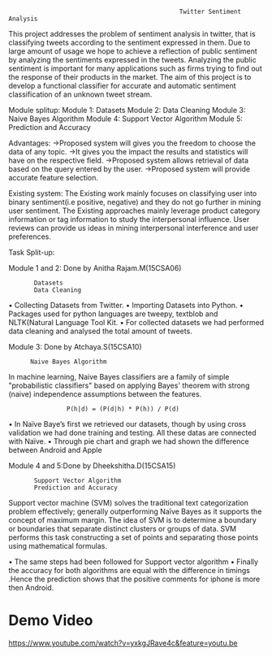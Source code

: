                                                    Twitter Sentiment Analysis
   
This project addresses the problem of sentiment analysis in twitter, that is classifying tweets according to the sentiment expressed in them. Due to large amount of usage we hope to achieve a reflection of public sentiment by analyzing the sentiments expressed in the tweets. Analyzing the public sentiment is important for many applications such as firms trying to find out the response of their products in the market. The aim of this project is to develop a functional classifier for accurate and automatic sentiment classification of an unknown tweet stream.

Module splitup:
Module 1:
           Datasets
Module 2:
           Data Cleaning
Module 3:
           Naive Bayes Algorithm
Module 4:
           Support Vector Algorithm
Module 5:
           Prediction and Accuracy



Advantages:
->Proposed system will gives you the freedom to choose the data of any topic.
->It gives you the impact the results and statistics will have on the respective field.
->Proposed system  allows retrieval of data based on the query entered by the user.
->Proposed system will provide accurate feature selection. 

Existing system:
The Existing work mainly focuses on classifying user into binary sentiment(i.e positive, negative) and they do not go further in mining user sentiment.
The Existing approaches mainly leverage product category information or  tag information to study the interpersonal influence.
User reviews can provide us ideas in mining interpersonal interference and user preferences.


Task Split-up:

Module 1 and 2: Done by Anitha Rajam.M(15CSA06)
           
           Datasets
           Data Cleaning
•	Collecting Datasets from Twitter.
•	Importing Datasets into Python.
•	Packages used for python languages are tweepy, textblob and NLTK(Natural Language Tool Kit.
•	For collected datasets we had performed data cleaning and analysed the total amount of tweets.

           
Module 3: Done by Atchaya.S(15CSA10)
          
          Naive Bayes Algorithm
In machine learning, Naive Bayes classifiers are a family of simple "probabilistic classifiers" based on applying Bayes' theorem with strong (naive) independence assumptions between the features.
                  
                    P(h|d) = (P(d|h) * P(h)) / P(d) 

•	In Naïve Baye’s first we retrieved our datasets,  though by using cross validation we had done training and testing. All these datas are connected with Naïve.
•	Through pie chart and graph we had shown the difference between Android and Apple

   
Module 4 and 5:Done by Dheekshitha.D(15CSA15)

           Support Vector Algorithm
           Prediction and Accuracy
Support vector machine (SVM) solves the traditional text categorization problem effectively; generally outperforming Naïve Bayes as it supports the concept of maximum margin. 
The idea of SVM is to determine a boundary or boundaries that separate distinct clusters or groups of data. SVM performs this task constructing a set of points and separating those points using mathematical formulas.

•	The same steps had been followed for Support vector algorithm
•	Finally the accuracy for both algorithms are equal with the difference in timings .Hence the prediction shows that the positive comments for iphone is more then Android.

# Demo Video
https://www.youtube.com/watch?v=yxkgJRave4c&feature=youtu.be


     




